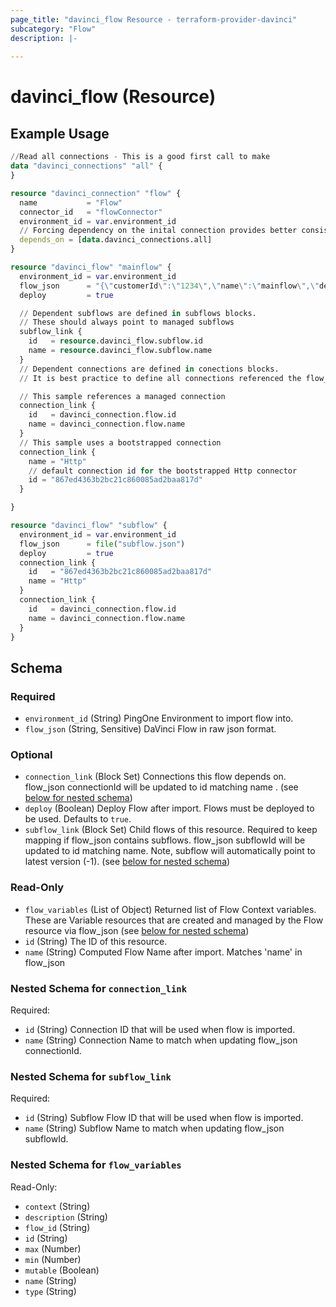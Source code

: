 ```yaml
---
page_title: "davinci_flow Resource - terraform-provider-davinci"
subcategory: "Flow"
description: |-
  
---
```


# davinci_flow (Resource)



## Example Usage

```terraform
//Read all connections - This is a good first call to make
data "davinci_connections" "all" {
}

resource "davinci_connection" "flow" {
  name           = "Flow"
  connector_id   = "flowConnector"
  environment_id = var.environment_id
  // Forcing dependency on the inital connection provides better consistency when waiting for bootstrap to complete
  depends_on = [data.davinci_connections.all]
}

resource "davinci_flow" "mainflow" {
  environment_id = var.environment_id
  flow_json      = "{\"customerId\":\"1234\",\"name\":\"mainflow\",\"description\":\"\",\"flowStatus\":\"enabled\",\"createdDate...\"\"connectorIds\":[\"httpConnector\",\"flowConnector\"],\"savedDate\":1662961640542,\"variables\":[]}"
  deploy         = true

  // Dependent subflows are defined in subflows blocks.
  // These should always point to managed subflows
  subflow_link {
    id   = resource.davinci_flow.subflow.id
    name = resource.davinci_flow.subflow.name
  }
  // Dependent connections are defined in conections blocks. 
  // It is best practice to define all connections referenced the flow_json. This prevents a mismatch between the flow_json and the connections

  // This sample references a managed connection
  connection_link {
    id   = davinci_connection.flow.id
    name = davinci_connection.flow.name
  }
  // This sample uses a bootstrapped connection
  connection_link {
    name = "Http"
    // default connection id for the bootstrapped Http connector
    id = "867ed4363b2bc21c860085ad2baa817d"
  }

}

resource "davinci_flow" "subflow" {
  environment_id = var.environment_id
  flow_json      = file("subflow.json")
  deploy         = true
  connection_link {
    id   = "867ed4363b2bc21c860085ad2baa817d"
    name = "Http"
  }
  connection_link {
    id   = davinci_connection.flow.id
    name = davinci_connection.flow.name
  }
}
```

<!-- schema generated by tfplugindocs -->
## Schema

### Required

- `environment_id` (String) PingOne Environment to import flow into.
- `flow_json` (String, Sensitive) DaVinci Flow in raw json format.

### Optional

- `connection_link` (Block Set) Connections this flow depends on. flow_json connectionId will be updated to id matching name . (see [below for nested schema](#nestedblock--connection_link))
- `deploy` (Boolean) Deploy Flow after import. Flows must be deployed to be used. Defaults to `true`.
- `subflow_link` (Block Set) Child flows of this resource. Required to keep mapping if flow_json contains subflows. flow_json subflowId will be updated to id matching name. Note, subflow will automatically point to latest version (-1). (see [below for nested schema](#nestedblock--subflow_link))

### Read-Only

- `flow_variables` (List of Object) Returned list of Flow Context variables. These are Variable resources that are created and managed by the Flow resource via flow_json (see [below for nested schema](#nestedatt--flow_variables))
- `id` (String) The ID of this resource.
- `name` (String) Computed Flow Name after import. Matches 'name' in flow_json

<a id="nestedblock--connection_link"></a>
### Nested Schema for `connection_link`

Required:

- `id` (String) Connection ID that will be used when flow is imported.
- `name` (String) Connection Name to match when updating flow_json connectionId.


<a id="nestedblock--subflow_link"></a>
### Nested Schema for `subflow_link`

Required:

- `id` (String) Subflow Flow ID that will be used when flow is imported.
- `name` (String) Subflow Name to match when updating flow_json subflowId.


<a id="nestedatt--flow_variables"></a>
### Nested Schema for `flow_variables`

Read-Only:

- `context` (String)
- `description` (String)
- `flow_id` (String)
- `id` (String)
- `max` (Number)
- `min` (Number)
- `mutable` (Boolean)
- `name` (String)
- `type` (String)


